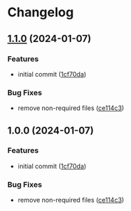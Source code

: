 # Changelog

## [1.1.0](https://github.com/mojadev/simple-file-encryption/compare/v1.0.0...v1.1.0) (2024-01-07)


### Features

* initial commit ([1cf70da](https://github.com/mojadev/simple-file-encryption/commit/1cf70dabb521264a6f859d6a3d08b2643aab1081))


### Bug Fixes

* remove non-required files ([ce114c3](https://github.com/mojadev/simple-file-encryption/commit/ce114c31c51cefa73270cd72025863ffb39fedd6))

## 1.0.0 (2024-01-07)


### Features

* initial commit ([1cf70da](https://github.com/mojadev/simple-file-encryption/commit/1cf70dabb521264a6f859d6a3d08b2643aab1081))


### Bug Fixes

* remove non-required files ([ce114c3](https://github.com/mojadev/simple-file-encryption/commit/ce114c31c51cefa73270cd72025863ffb39fedd6))
